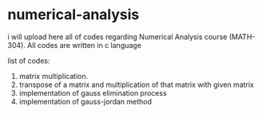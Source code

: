 # numerical-analysis
i will upload here all of codes regarding Numerical Analysis course (MATH-304). All codes are written in c language

list of codes: 
1) matrix multiplication.
2) transpose of a matrix and multiplication of that matrix with given matrix
3) implementation of gauss elimination process
4) implementation of gauss-jordan method 
